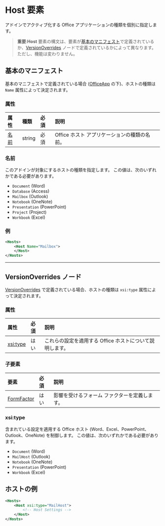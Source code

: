 
# Host 要素
アドインでアクティブ化する Office アプリケーションの種類を個別に指定します。

> **重要**:**Host** 要素の構文は、要素が[基本のマニフェスト](#basic-manifest)で定義されているか、[VersionOverrides](#versionoverrides-node) ノードで定義されているかによって異なります。 ただし、機能は変わりません。  


## 基本のマニフェスト

基本のマニフェストで定義されている場合 ([OfficeApp](./officeapp.md) の下)、ホストの種類は `Name` 属性によって決定されます。   

### 属性
| 属性     | 種類   | 必須 | 説明                                      |
|:--------------|:-------|:---------|:-------------------------------------------------|
| [名前](#name) | string | 必須 | Office ホスト アプリケーションの種類の名前。 |


### 名前
このアドインが対象にするホストの種類を指定します。 この値は、次のいずれかである必要があります。

- `Document` (Word)
- `Database` (Access)
- `Mailbox` (Outlook)
- `Notebook` (OneNote)
- `Presentation` (PowerPoint)
- `Project` (Project)
- `Workbook` (Excel)

### 例
```xml
<Hosts>
    <Host Name="Mailbox">
    </Host>
</Hosts>
```

---

## VersionOverrides ノード
[VersionOverrides](./versionoverrides) で定義されている場合、ホストの種類は `xsi:type` 属性によって決定されます。 

### 属性

|  属性  |  必須  |  説明  |
|:-----|:-----|:-----|
|  [xsi:type](#xsitype)  |  はい  | これらの設定を適用する Office ホストについて説明します。|

### 子要素

|  要素 |  必須  |  説明  |
|:-----|:-----|:-----|
|  [FormFactor](./formfactor.md)    |  はい   |  影響を受けるフォーム ファクターを定義します。 |


### xsi:type
含まれている設定を適用する Office ホスト (Word、Excel、PowerPoint、Outlook、OneNote) を制御します。 この値は、次のいずれかである必要があります。

- `Document` (Word)
- `MailHost` (Outlook)    
- `Notebook` (OneNote)
- `Presentation` (PowerPoint)
- `Workbook` (Excel)

## ホストの例 
```xml
<Hosts>
    <Host xsi:type="MailHost">
        <!-- Host Settings -->
    </Host>
</Hosts>
```
